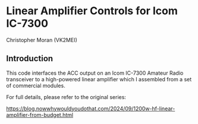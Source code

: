# Linear Amplifier Controls for Icom IC-7300

Christopher Moran (VK2MEI)

## Introduction

This code interfaces the ACC output on an Icom IC-7300 Amateur Radio transceiver to a high-powered linear amplifier which I assembled from a set of commercial modules.

For full details, please refer to the original series:

https://blog.nowwhywouldyoudothat.com/2024/09/1200w-hf-linear-amplifier-from-budget.html


